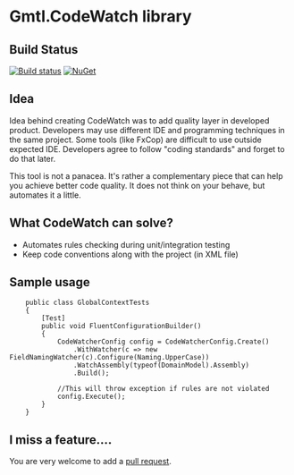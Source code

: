 # Gmtl.CodeWatch library

## Build Status

[![Build status](https://ci.appveyor.com/api/projects/status/8v6omwnj1o4fdc2h?svg=true)](https://ci.appveyor.com/project/pawelklimczyk/codewatch)
[![NuGet](https://img.shields.io/nuget/v/Gmtl.CodeWatch.svg)](https://www.nuget.org/packages/Gmtl.CodeWatch/)
## Idea

Idea behind creating CodeWatch was to add quality layer in developed product. Developers may use different IDE and programming techniques in the same project. Some tools (like FxCop) are difficult to use outside expected IDE. Developers agree to follow "coding standards" and forget to do that later.

This tool is not a panacea. It's rather a complementary piece that can help you achieve better code quality. It does not think on your behave, but automates it a little.


## What CodeWatch can solve?

- Automates rules checking during unit/integration testing
- Keep code conventions along with the project (in XML file)

## Sample usage

```
    public class GlobalContextTests
    {
        [Test]
        public void FluentConfigurationBuilder()
        {
            CodeWatcherConfig config = CodeWatcherConfig.Create()
                .WithWatcher(c => new FieldNamingWatcher(c).Configure(Naming.UpperCase))
                .WatchAssembly(typeof(DomainModel).Assembly)
                .Build();

            //This will throw exception if rules are not violated
            config.Execute();
        }
    }
```

## I miss a feature....

You are very welcome to add a [pull request][1].

[1]: https://github.com/pawelklimczyk/CodeWatch/compare

